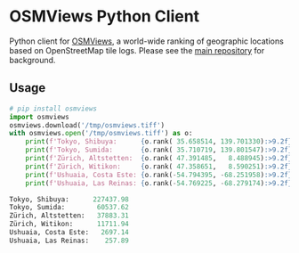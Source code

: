 # OSMViews Python Client

Python client for [OSMViews](https://osmviews.toolforge.org), a world-wide
ranking of geographic locations based on OpenStreetMap tile logs. Please
see the [main repository](https://github.com/brawer/osmviews) for background.


## Usage

```python
# pip install osmviews
import osmviews
osmviews.download('/tmp/osmviews.tiff')
with osmviews.open('/tmp/osmviews.tiff') as o:
    print(f'Tokyo, Shibuya:      {o.rank( 35.658514, 139.701330):>9.2f}')
    print(f'Tokyo, Sumida:       {o.rank( 35.710719, 139.801547):>9.2f}')
    print(f'Zürich, Altstetten:  {o.rank( 47.391485,   8.488945):>9.2f}')
    print(f'Zürich, Witikon:     {o.rank( 47.358651,   8.590251):>9.2f}')
    print(f'Ushuaia, Costa Este: {o.rank(-54.794395, -68.251958):>9.2f}')
    print(f'Ushuaia, Las Reinas: {o.rank(-54.769225, -68.279174):>9.2f}')

Tokyo, Shibuya:      227437.98
Tokyo, Sumida:        60537.62
Zürich, Altstetten:   37883.31
Zürich, Witikon:      11711.94
Ushuaia, Costa Este:   2697.14
Ushuaia, Las Reinas:    257.89
```